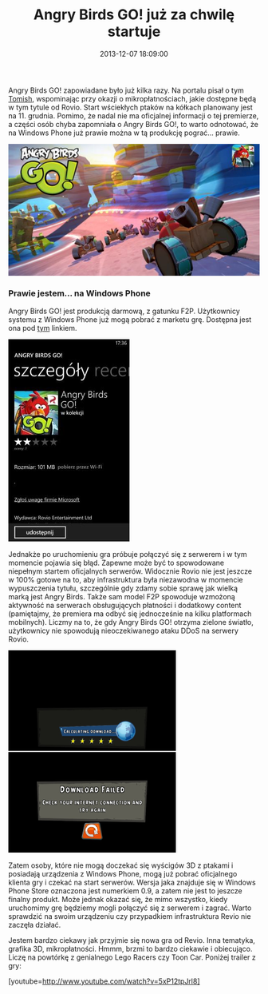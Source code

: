 ﻿---
layout:     post
title:      Angry Birds GO! już za chwilę startuje
date:       2013-12-07 18:09:00
summary:    Angry Birds GO! zapowiadane było już kilka razy. Na portalu pisał o tym Tomish, wspominając przy okazji o mikropłatnościach, jakie dostępne będą w tym tytule od Rovio. Start wściekłych ptaków na kółkach planowany jest na 11. grudnia. Pomimo, że nadal nie ma oficjalnej informacji o tej premierze, a c...
categories: porady urządzenia mobilne gry
---



Angry Birds GO! zapowiadane było już kilka razy. Na portalu pisał o tym [Tomish](http://www.dobreprogramy.pl/Angry-Birds-Go-szykuje-sie-do-najazdu-na-portfele,News,49612.html), wspominając przy okazji o mikropłatnościach, jakie dostępne będą w tym tytule od Rovio. Start wściekłych ptaków na kółkach planowany jest na 11. grudnia. Pomimo, że nadal nie ma oficjalnej informacji o tej premierze, a części osób chyba zapomniała o Angry Birds GO!, to warto odnotować, że na Windows Phone już prawie można w tą produkcję pograć... prawie.


![desk](https://raw.githubusercontent.com/djfoxer/djfoxer.github.io/master/_img/2013-12-7-_78_/g_-_608x405_-_-_49812x20131207175823_0.jpg)




### Prawie jestem... na Windows Phone


Angry Birds GO! jest produkcją darmową, z gatunku F2P. Użytkownicy systemu z Windows Phone już mogą pobrać z marketu grę. Dostępna jest ona pod [tym](http://www.windowsphone.com/pl-pl/store/app/angry-birds-go/98fbba41-dafc-4b3e-83e5-21a8d7a4e0f4) linkiem. 



![desk](https://raw.githubusercontent.com/djfoxer/djfoxer.github.io/master/_img/2013-12-7-_78_/g_-_608x405_-_-_49812x20131207175704_0.jpg)



Jednakże po uruchomieniu gra próbuje połączyć się z serwerem i w tym momencie pojawia się błąd. Zapewne może być to spowodowane niepełnym startem oficjalnych serwerów. Widocznie Rovio nie jest jeszcze w 100% gotowe na to, aby infrastruktura była niezawodna w momencie wypuszczenia tytułu, szczególnie gdy zdamy sobie sprawę jak wielką marką jest Angry Birds. Także sam model F2P spowoduje wzmożoną aktywność na serwerach obsługujących płatności i dodatkowy content (pamiętajmy, że premiera ma odbyć się jednocześnie na kilku platformach mobilnych). Liczmy na to, że gdy Angry Birds GO! otrzyma zielone światło, użytkownicy nie spowodują nieoczekiwanego ataku DDoS na serwery Rovio.



![desk](https://raw.githubusercontent.com/djfoxer/djfoxer.github.io/master/_img/2013-12-7-_78_/g_-_608x405_-_-_49812x20131207175712_0.png)



Zatem osoby, które nie mogą doczekać się wyścigów 3D z ptakami i posiadają urządzenia z Windows Phone, mogą już pobrać oficjalnego klienta gry i czekać na start serwerów. Wersja jaka znajduje się w Windows Phone Store oznaczona jest numerkiem 0.9, a zatem nie jest to jeszcze finalny produkt. Może jednak okazać się, że mimo wszystko, kiedy uruchomimy grę będziemy mogli połączyć się z serwerem i zagrać. Warto sprawdzić na swoim urządzeniu czy przypadkiem infrastruktura Revio nie zaczęła działać. 

Jestem bardzo ciekawy jak przyjmie się nowa gra od Revio. Inna tematyka, grafika 3D, mikropłatności. Hmmm, brzmi to bardzo ciekawie i obiecująco. Liczę na powtórkę z genialnego Lego Racers czy Toon Car. Poniżej trailer z gry:

[youtube=http://www.youtube.com/watch?v=5xP12tpJrl8]